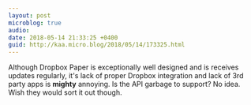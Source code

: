 ```yaml
---
layout: post
microblog: true
audio: 
date: 2018-05-14 21:33:25 +0400
guid: http://kaa.micro.blog/2018/05/14/173325.html
---
```

Although Dropbox Paper is exceptionally well designed and is receives updates regularly, it's lack of proper Dropbox integration and lack of 3rd party apps is **mighty** annoying. Is the API garbage to support?  No idea. Wish they would sort it out though.
